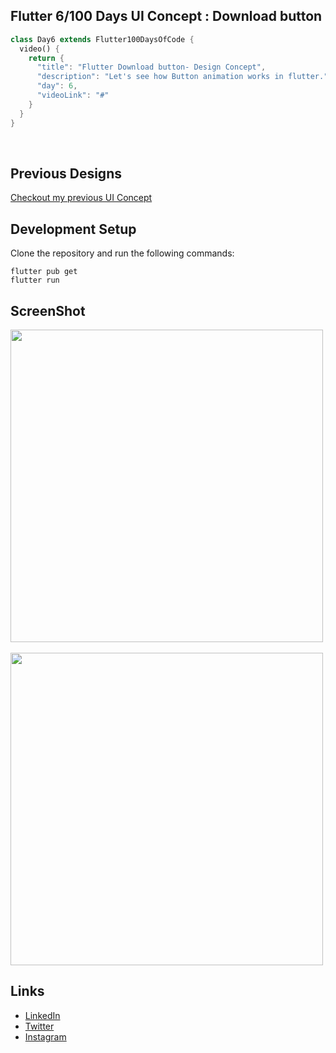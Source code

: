 ## Flutter 6/100 Days UI Concept : Download button

```dart
class Day6 extends Flutter100DaysOfCode {
  video() {
    return {
      "title": "Flutter Download button- Design Concept",
      "description": "Let's see how Button animation works in flutter.",
      "day": 6,
      "videoLink": "#"
    }
  }
}
```

<br>

## Previous Designs

[Checkout my previous UI Concept](https://www.linkedin.com/feed/update/urn:li:activity:7033485137711390720/)
<br>

## Development Setup

Clone the repository and run the following commands:

```
flutter pub get
flutter run
```

## ScreenShot

<img src="assets/screenshoot/one.png" height="500em" />&nbsp;&nbsp;&nbsp;<img src="assets/screenshoot/two.png" height="500em" />

## Links

* [LinkedIn](https://www.linkedin.com/in/patrick-wilfried-kamelan-2b388a115/)
* [Twitter](https://twitter.com/KamelanPatrick)
* [Instagram](https://www.instagram.com/patrickispoppin/)
